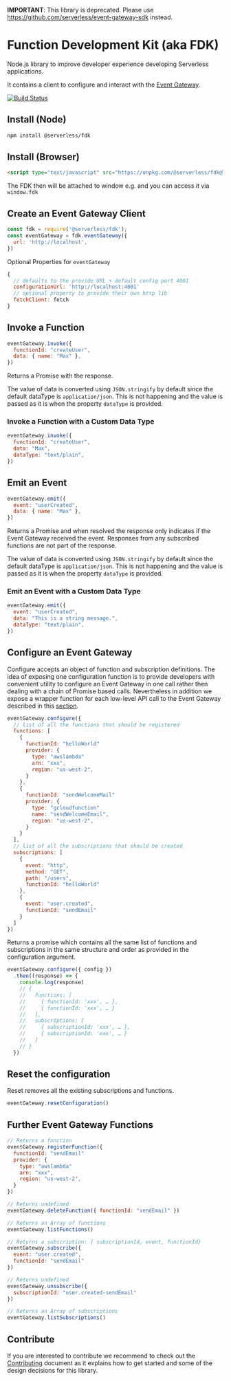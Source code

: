 **IMPORTANT**: This library is deprecated. Please use https://github.com/serverless/event-gateway-sdk instead.

# Function Development Kit (aka FDK)

Node.js library to improve developer experience developing Serverless applications.

It contains a client to configure and interact with the [Event Gateway](https://github.com/serverless/event-gateway).

[![Build Status](https://travis-ci.org/serverless/fdk.svg?branch=master)](https://travis-ci.org/serverless/fdk)

## Install (Node)

```bash
npm install @serverless/fdk
```

## Install (Browser)

```html
<script type="text/javascript" src="https://unpkg.com/@serverless/fdk@latest/dist/fdk.min.js"></script>
```

The FDK then will be attached to window e.g. and you can access it via `window.fdk`

## Create an Event Gateway Client

```js
const fdk = require('@serverless/fdk');
const eventGateway = fdk.eventGateway({
  url: 'http://localhost',
})
```

Optional Properties for `eventGateway`

```js
{
  // defaults to the provide URL + default config port 4001
  configurationUrl: 'http://localhost:4001'
  // optional property to provide their own http lib
  fetchClient: fetch
}
```

## Invoke a Function

```js
eventGateway.invoke({
  functionId: "createUser",
  data: { name: "Max" },
})
```

Returns a Promise with the response.

The value of data is converted using `JSON.stringify` by default since the default dataType is `application/json`. This is not happening and the value is passed as it is when the property `dataType` is provided.

### Invoke a Function with a Custom Data Type

```js
eventGateway.invoke({
  functionId: "createUser",
  data: "Max",
  dataType: "text/plain",
})
```

## Emit an Event

```js
eventGateway.emit({
  event: "userCreated",
  data: { name: "Max" },
})
```

Returns a Promise and when resolved the response only indicates if the Event Gateway received the event. Responses from any subscribed functions are not part of the response.

The value of data is converted using `JSON.stringify` by default since the default dataType is `application/json`. This is not happening and the value is passed as it is when the property `dataType` is provided.

### Emit an Event with a Custom Data Type

```js
eventGateway.emit({
  event: "userCreated",
  data: "This is a string message.",
  dataType: "text/plain",
})
```

## Configure an Event Gateway

Configure accepts an object of function and subscription definitions. The idea of exposing one configuration function is to provide developers with convenient utility to configure an Event Gateway in one call rather then dealing with a chain of Promise based calls. Nevertheless in addition we expose a wrapper function for each low-level API call to the Event Gateway described in this [section](#further-event-gateway-functions).

```js
eventGateway.configure({
  // list of all the functions that should be registered
  functions: [
    {
      functionId: "helloWorld"
      provider: {
        type: "awslambda"
        arn: "xxx",
        region: "us-west-2",
      }
    },
    {
      functionId: "sendWelcomeMail"
      provider: {
        type: "gcloudfunction"
        name: "sendWelcomeEmail",
        region: "us-west-2",
      }
    }
  ],
  // list of all the subscriptions that should be created
  subscriptions: [
    {
      event: "http",
      method: "GET",
      path: "/users",
      functionId: "helloWorld"
    },
    {
      event: "user.created",
      functionId: "sendEmail"
    }
  ]
})
```

Returns a promise which contains all the same list of functions and subscriptions in the same structure and order as provided in the configuration argument.

```js
eventGateway.configure({ config })
  .then((response) => {
    console.log(response)
    // {
    //   functions: [
    //     { functionId: 'xxx', … },
    //     { functionId: 'xxx', … }
    //   ],
    //   subscriptions: [
    //     { subscriptionId: 'xxx', … },
    //     { subscriptionId: 'xxx', … }
    //   ]
    // }
  })
```

## Reset the configuration

Reset removes all the existing subscriptions and functions.

```js
eventGateway.resetConfiguration()
```

## Further Event Gateway Functions

```js
// Returns a function
eventGateway.registerFunction({
  functionId: "sendEmail"
  provider: {
    type: "awslambda"
    arn: "xxx",
    region: "us-west-2",
  }
})

// Returns undefined
eventGateway.deleteFunction({ functionId: "sendEmail" })

// Returns an Array of functions
eventGateway.listFunctions()

// Returns a subscription: { subscriptionId, event, functionId}
eventGateway.subscribe({
  event: "user.created",
  functionId: "sendEmail"
})

// Returns undefined
eventGateway.unsubscribe({
  subscriptionId: "user.created-sendEmail"
})

// Returns an Array of subscriptions
eventGateway.listSubscriptions()
```

## Contribute

If you are interested to contribute we recommend to check out the [Contributing](https://github.com/serverless/fdk/blob/master/CONTRIBUTING.md) document as it explains how to get started and some of the design decisions for this library.
